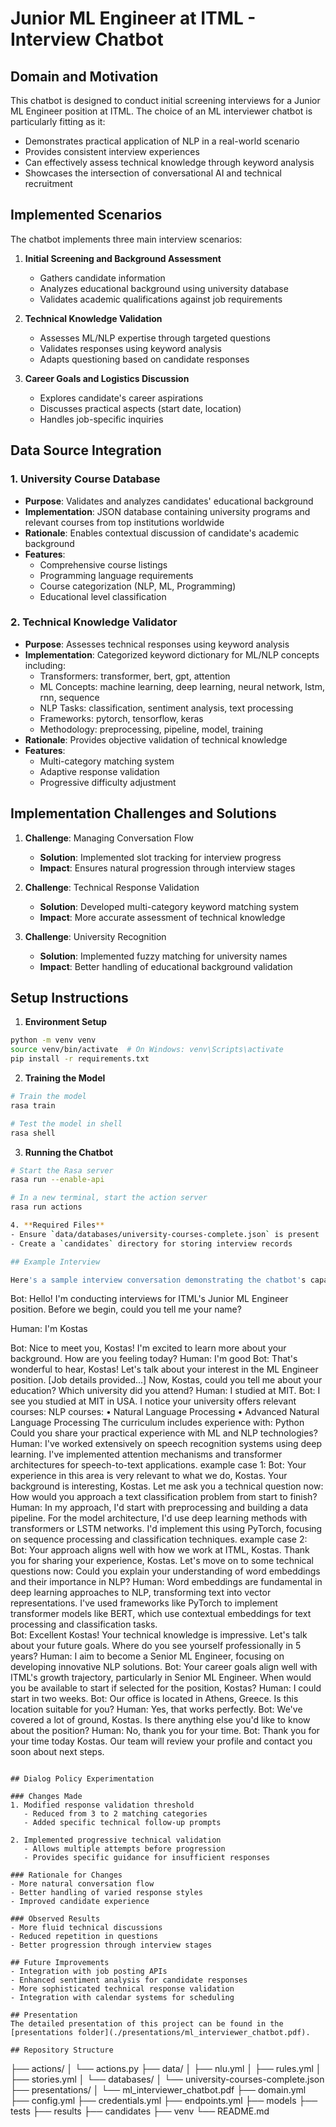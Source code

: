 # Junior ML Engineer at ITML - Interview Chatbot

## Domain and Motivation
This chatbot is designed to conduct initial screening interviews for a Junior ML Engineer position at ITML. The choice of an ML interviewer chatbot is particularly fitting as it:
- Demonstrates practical application of NLP in a real-world scenario
- Provides consistent interview experiences
- Can effectively assess technical knowledge through keyword analysis
- Showcases the intersection of conversational AI and technical recruitment

## Implemented Scenarios
The chatbot implements three main interview scenarios:

1. **Initial Screening and Background Assessment**
   - Gathers candidate information
   - Analyzes educational background using university database
   - Validates academic qualifications against job requirements

2. **Technical Knowledge Validation**
   - Assesses ML/NLP expertise through targeted questions
   - Validates responses using keyword analysis
   - Adapts questioning based on candidate responses

3. **Career Goals and Logistics Discussion**
   - Explores candidate's career aspirations
   - Discusses practical aspects (start date, location)
   - Handles job-specific inquiries

## Data Source Integration

### 1. University Course Database
- **Purpose**: Validates and analyzes candidates' educational background
- **Implementation**: JSON database containing university programs and relevant courses from top institutions worldwide
- **Rationale**: Enables contextual discussion of candidate's academic background
- **Features**: 
  - Comprehensive course listings
  - Programming language requirements
  - Course categorization (NLP, ML, Programming)
  - Educational level classification

### 2. Technical Knowledge Validator
- **Purpose**: Assesses technical responses using keyword analysis
- **Implementation**: Categorized keyword dictionary for ML/NLP concepts including:
  - Transformers: transformer, bert, gpt, attention
  - ML Concepts: machine learning, deep learning, neural network, lstm, rnn, sequence
  - NLP Tasks: classification, sentiment analysis, text processing
  - Frameworks: pytorch, tensorflow, keras
  - Methodology: preprocessing, pipeline, model, training
- **Rationale**: Provides objective validation of technical knowledge
- **Features**:
  - Multi-category matching system
  - Adaptive response validation
  - Progressive difficulty adjustment

## Implementation Challenges and Solutions

1. **Challenge**: Managing Conversation Flow
   - **Solution**: Implemented slot tracking for interview progress
   - **Impact**: Ensures natural progression through interview stages

2. **Challenge**: Technical Response Validation
   - **Solution**: Developed multi-category keyword matching system
   - **Impact**: More accurate assessment of technical knowledge

3. **Challenge**: University Recognition
   - **Solution**: Implemented fuzzy matching for university names
   - **Impact**: Better handling of educational background validation

## Setup Instructions

1. **Environment Setup**
```bash
python -m venv venv
source venv/bin/activate  # On Windows: venv\Scripts\activate
pip install -r requirements.txt
```

2. **Training the Model**
```bash
# Train the model
rasa train

# Test the model in shell
rasa shell
```

3. **Running the Chatbot**
```bash
# Start the Rasa server
rasa run --enable-api

# In a new terminal, start the action server
rasa run actions

4. **Required Files**
- Ensure `data/databases/university-courses-complete.json` is present
- Create a `candidates` directory for storing interview records

## Example Interview

Here's a sample interview conversation demonstrating the chatbot's capabilities:

```
Bot: Hello! I'm conducting interviews for ITML's Junior ML Engineer position. Before we begin, could you tell me your name?

Human: I'm Kostas

Bot: Nice to meet you, Kostas! I'm excited to learn more about your background. How are you feeling today?
Human: I'm good
Bot: That's wonderful to hear, Kostas! Let's talk about your interest in the ML Engineer position.
[Job details provided...]
Now, Kostas, could you tell me about your education? Which university did you attend?
Human: I studied at MIT.
Bot: I see you studied at MIT in USA. 
I notice your university offers relevant courses:
NLP courses:
• Natural Language Processing
• Advanced Natural Language Processing
The curriculum includes experience with: Python
Could you share your practical experience with ML and NLP technologies?
Human: I've worked extensively on speech recognition systems using deep learning. I've implemented attention mechanisms and transformer architectures for speech-to-text applications.
example case 1:
Bot: Your experience in this area is very relevant to what we do, Kostas.
Your background is interesting, Kostas. Let me ask you a technical question now:
How would you approach a text classification problem from start to finish?
Human: In my approach, I'd start with preprocessing and building a data pipeline. For the model architecture, I'd use deep learning methods with transformers or LSTM networks. I'd implement this using PyTorch, focusing on sequence processing and classification techniques.
example case 2:
Bot: Your approach aligns well with how we work at ITML, Kostas.
Thank you for sharing your experience, Kostas. Let's move on to some technical questions now:
Could you explain your understanding of word embeddings and their importance in NLP?
Human: Word embeddings are fundamental in deep learning approaches to NLP, transforming text into vector representations. I've used frameworks like PyTorch to implement transformer models like BERT, which use contextual embeddings for text processing and classification tasks.    
Bot: Excellent Kostas! Your technical knowledge is impressive. Let's talk about your future goals. Where do you see yourself professionally in 5 years?
Human: I aim to become a Senior ML Engineer, focusing on developing innovative NLP solutions.
Bot: Your career goals align well with ITML's growth trajectory, particularly in Senior ML Engineer. When would you be available to start if selected for the position, Kostas?
Human: I could start in two weeks.
Bot: Our office is located in Athens, Greece. Is this location suitable for you?
Human: Yes, that works perfectly.
Bot: We've covered a lot of ground, Kostas. Is there anything else you'd like to know about the position?
Human: No, thank you for your time.
Bot: Thank you for your time today Kostas. Our team will review your profile and contact you soon about next steps.
```

## Dialog Policy Experimentation

### Changes Made
1. Modified response validation threshold
   - Reduced from 3 to 2 matching categories
   - Added specific technical follow-up prompts

2. Implemented progressive technical validation
   - Allows multiple attempts before progression
   - Provides specific guidance for insufficient responses

### Rationale for Changes
- More natural conversation flow
- Better handling of varied response styles
- Improved candidate experience

### Observed Results
- More fluid technical discussions
- Reduced repetition in questions
- Better progression through interview stages

## Future Improvements
- Integration with job posting APIs
- Enhanced sentiment analysis for candidate responses
- More sophisticated technical response validation
- Integration with calendar systems for scheduling

## Presentation
The detailed presentation of this project can be found in the [presentations folder](./presentations/ml_interviewer_chatbot.pdf).

## Repository Structure
```
├── actions/
│   └── actions.py
├── data/
│   ├── nlu.yml
│   ├── rules.yml
│   ├── stories.yml
│   └── databases/
│       └── university-courses-complete.json
├── presentations/
│   └── ml_interviewer_chatbot.pdf
├── domain.yml
├── config.yml
├── credentials.yml
├── endpoints.yml
├── models
├── tests
├── results
├── candidates
├── venv
└── README.md
```
